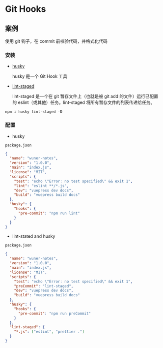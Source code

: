 # Git Hooks

## 案例

使用 git 钩子，在 commit 前校验代码，并格式化代码

### 安装

- [husky](https://www.npmjs.com/package/husky)

  husky 是一个 Git Hook 工具

- [lint-staged](https://github.com/okonet/lint-staged#readme)

  lint-staged 是一个在 git 暂存文件上（也就是被 git add 的文件）运行已配置的 eslint（或其他）任务。lint-staged 将所有暂存文件的列表传递给任务。

```
npm i husky lint-staged -D
```

### 配置

- husky

`package.json`

```json
{
  "name": "wuner-notes",
  "version": "1.0.0",
  "main": "index.js",
  "license": "MIT",
  "scripts": {
    "test": "echo \"Error: no test specified\" && exit 1",
    "lint": "eslint **/*.js",
    "dev": "vuepress dev docs",
    "build": "vuepress build docs"
  },
  "husky": {
    "hooks": {
      "pre-commit": "npm run lint"
    }
  }
}
```

- lint-stated and husky

`package.json`

```json
{
  "name": "wuner-notes",
  "version": "1.0.0",
  "main": "index.js",
  "license": "MIT",
  "scripts": {
    "test": "echo \"Error: no test specified\" && exit 1",
    "preCommit": "lint-staged",
    "dev": "vuepress dev docs",
    "build": "vuepress build docs"
  },
  "husky": {
    "hooks": {
      "pre-commit": "npm run preCommit"
    }
  },
  "lint-staged": {
    "*.js": ["eslint", "prettier ."]
  }
}
```
